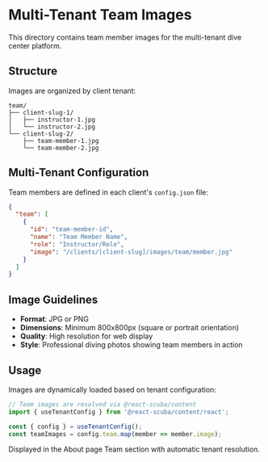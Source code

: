 # Multi-Tenant Team Images

This directory contains team member images for the multi-tenant dive center platform.

## Structure

Images are organized by client tenant:

```text
team/
├── client-slug-1/
│   ├── instructor-1.jpg
│   └── instructor-2.jpg
└── client-slug-2/
    ├── team-member-1.jpg
    └── team-member-2.jpg
```

## Multi-Tenant Configuration

Team members are defined in each client's `config.json` file:

```json
{
  "team": [
    {
      "id": "team-member-id",
      "name": "Team Member Name", 
      "role": "Instructor/Role",
      "image": "/clients/[client-slug]/images/team/member.jpg"
    }
  ]
}
```

## Image Guidelines

- **Format**: JPG or PNG
- **Dimensions**: Minimum 800x800px (square or portrait orientation)
- **Quality**: High resolution for web display
- **Style**: Professional diving photos showing team members in action

## Usage

Images are dynamically loaded based on tenant configuration:

```typescript
// Team images are resolved via @react-scuba/content
import { useTenantConfig } from '@react-scuba/content/react';

const { config } = useTenantConfig();
const teamImages = config.team.map(member => member.image);
```

Displayed in the About page Team section with automatic tenant resolution.
